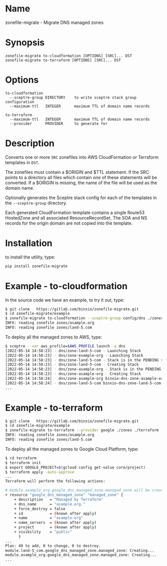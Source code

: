 # Name
zonefile-migrate - Migrate DNS managed zones

# Synopsis
```text
zonefile-migrate to-cloudformation [OPTIONS] [SRC]... DST
zonefile-migrate to-terraform [OPTIONS] [SRC]... DST
```
# Options
```
to-cloudformation
  --sceptre-group DIRECTORY    to write sceptre stack group configuration
  --maximum-ttl   INTEGER      maximum TTL of domain name records
  
to-terraform
  --maximum-ttl   INTEGER      maximum TTL of domain name records
  --provider      PROVIDER     to generate for
```

# Description
Converts one or more `SRC` zonefiles into AWS CloudFormation 
or Terraform templates in `DST`. 

The zonefiles must contain a $ORIGIN and $TTL statement. If the SRC points
to a directory all files which contain one of these statements will be
converted. If a $ORIGIN is missing, the name of the file will be used as the
domain name.

Optionally generates the Sceptre stack config for each of the
templates in the `--sceptre-group` directory.

Each generated CloudFormation template contains a single Route53 HostedZone
and all associated ResourceRecordSet. The SOA and NS records for the origin
domain are not copied into the template.

# Installation
to install the utility, type:

```bash
pip install zonefile-migrate
```

# Example - to-cloudformation
In the source code we have an example, to try it out, type:

```bash
$ git clone   https://gitlab.com/binxio/zonefile-migrate.git
$ cd zonefile-migrate/example
$ zonefile-migrate to-cloudformation --sceptre-group config/dns ./zones ./templates/dns
INFO: reading zonefile zones/asample.org
INFO: reading zonefile zones/land-5.com

```
To deploy all the managed zones to AWS, type:

```bash
$ sceptre --var aws_profile=$AWS_PROFILE launch -y dns
[2022-05-14 14:58:23] - dns/zone-land-5-com - Launching Stack
[2022-05-14 14:58:23] - dns/zone-example-org - Launching Stack
[2022-05-14 14:58:23] - dns/zone-land-5-com - Stack is in the PENDING state
[2022-05-14 14:58:23] - dns/zone-land-5-com - Creating Stack
[2022-05-14 14:58:23] - dns/zone-asample-org - Stack is in the PENDING state
[2022-05-14 14:58:23] - dns/zone-asample-org - Creating Stack
[2022-05-14 14:58:24] - dns/zone-asample-org binxio-dns-zone-asample-org AWS::CloudFormation::Stack CREATE_IN_PROGRESS User Initiated
[2022-05-14 14:58:24] - dns/zone-land-5-com binxio-dns-zone-land-5-com AWS::CloudFormation::Stack CREATE_IN_PROGRESS User Initiated
...
```

# Example - to-terraform

```bash
$ git clone   https://gitlab.com/binxio/zonefile-migrate.git
$ cd zonefile-migrate/example
$ zonefile-migrate to-terraform --provider google ./zones ./terraform
INFO: reading zonefile zones/asample.org
INFO: reading zonefile zones/land-5.com
```

To deploy all the managed zones to Google Cloud Platform, type:

```bash
$ cd terraform 
$ terraform init
$ export GOOGLE_PROJECT=$(gcloud config get-value core/project)
$ terraform apply -auto-approve
...
Terraform will perform the following actions:

# module.asample_org.google_dns_managed_zone.managed_zone will be created
+ resource "google_dns_managed_zone" "managed_zone" {
    + description   = "Managed by Terraform"
    + dns_name      = "asample.org."
    + force_destroy = false
    + id            = (known after apply)
    + name          = "asample-org"
    + name_servers  = (known after apply)
    + project       = (known after apply)
    + visibility    = "public"
      }
...
Plan: 49 to add, 0 to change, 0 to destroy.
module.land-5_com.google_dns_managed_zone.managed_zone: Creating...
module.asample_org.google_dns_managed_zone.managed_zone: Creating...
...
```
